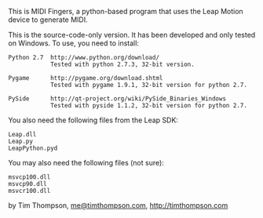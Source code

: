 This is MIDI Fingers, a python-based program that uses the Leap Motion device to generate MIDI.

This is the source-code-only version.  It has been developed and only tested
on Windows.  To use, you need to install:

    Python 2.7  http://www.python.org/download/
                Tested with python 2.7.3, 32-bit version.

    Pygame      http://pygame.org/download.shtml
                Tested with pygame 1.9.1, 32-bit version for python 2.7.

    PySide      http://qt-project.org/wiki/PySide_Binaries_Windows
                Tested with pyside 1.1.2, 32-bit version for python 2.7.

You also need the following files from the Leap SDK:

    Leap.dll
    Leap.py
    LeapPython.pyd

You may also need the following files (not sure):

    msvcp100.dll
    msvcp90.dll
    msvcr100.dll

by Tim Thompson, me@timthompson.com, http://timthompson.com

